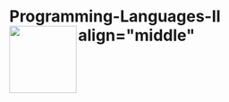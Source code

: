 # Programming-Languages-II align="middle"   <img src="https://media.giphy.com/media/aN9GqoR7OD3nq/giphy.gif" align="left" width="120" height="120">
